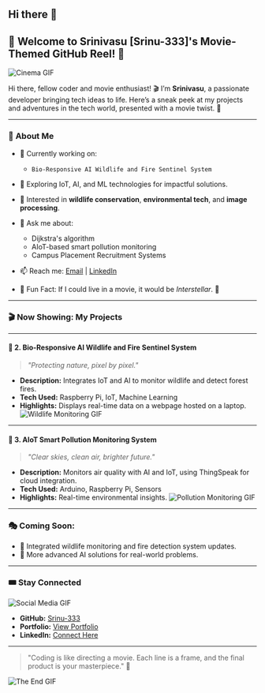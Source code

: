 ## Hi there 👋

<!--
**Srinu-333/Srinu-333** is a ✨ _special_ ✨ repository because its `README.md` (this file) appears on your GitHub profile.

Here are some ideas to get you started:

- 🔭 I’m currently working on ...
- 🌱 I’m currently learning ...
- 👯 I’m looking to collaborate on ...
- 🤔 I’m looking for help with ...
- 💬 Ask me about ...
- 📫 How to reach me: ...
- 😄 Pronouns: ...
- ⚡ Fun fact: ...
-->
## 🎥 Welcome to **Srinivasu [Srinu-333]**'s Movie-Themed GitHub Reel! 🍿

![Cinema GIF](https://media.giphy.com/media/3o6ZsY1A8hTV9fz8NO/giphy.gif)

Hi there, fellow coder and movie enthusiast! 🎬 I’m **Srinivasu**, a passionate developer bringing tech ideas to life. Here’s a sneak peek at my projects and adventures in the tech world, presented with a movie twist. 🌟

---

### 🌟 **About Me**
- 🔭 Currently working on:
  - `Bio-Responsive AI Wildlife and Fire Sentinel System`
  
- 🌱 Exploring IoT, AI, and ML technologies for impactful solutions.
- 🎯 Interested in **wildlife conservation**, **environmental tech**, and **image processing**.
- 💬 Ask me about:
  - Dijkstra's algorithm
  - AIoT-based smart pollution monitoring
  - Campus Placement Recruitment Systems
- 📫 Reach me: [Email](mailto:your.email@example.com) | [LinkedIn](https://www.linkedin.com/in/yourprofile)
- 🎥 Fun Fact: If I could live in a movie, it would be *Interstellar*. 🌌

---

### 🎬 **Now Showing: My Projects**
---

#### 🎦 **2. Bio-Responsive AI Wildlife and Fire Sentinel System**
> *"Protecting nature, pixel by pixel."*
- **Description:** Integrates IoT and AI to monitor wildlife and detect forest fires.
- **Tech Used:** Raspberry Pi, IoT, Machine Learning
- **Highlights:** Displays real-time data on a webpage hosted on a laptop.
![Wildlife Monitoring GIF](https://media.giphy.com/media/26FL1soZ3STRDSLGU/giphy.gif)

---

#### 🎦 **3. AIoT Smart Pollution Monitoring System**
> *"Clear skies, clean air, brighter future."*
- **Description:** Monitors air quality with AI and IoT, using ThingSpeak for cloud integration.
- **Tech Used:** Arduino, Raspberry Pi, Sensors
- **Highlights:** Real-time environmental insights.
![Pollution Monitoring GIF](https://media.giphy.com/media/3oriO0OEd9QIDdllqo/giphy.gif)

---

### 🎭 **Coming Soon:**
- 🔧 Integrated wildlife monitoring and fire detection system updates.
- 🚀 More advanced AI solutions for real-world problems.

---

### 🎟️ **Stay Connected**
![Social Media GIF](https://media.giphy.com/media/l0ExdMHUDKteztyfe/giphy.gif)
- **GitHub:** [Srinu-333](https://github.com/Srinu-333)
- **Portfolio:** [View Portfolio](https://yourportfolio.com)
- **LinkedIn:** [Connect Here](https://linkedin.com/in/yourprofile)

---

> "Coding is like directing a movie. Each line is a frame, and the final product is your masterpiece." 🎥

![The End GIF](https://media.giphy.com/media/3o6Mbbs879ozZ9Yicw/giphy.gif)



